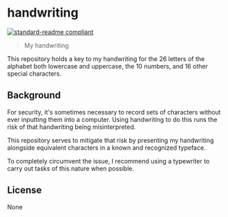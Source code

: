 # handwriting

[![standard-readme compliant](https://img.shields.io/badge/readme%20style-standard-brightgreen.svg?style=flat)](https://github.com/RichardLitt/standard-readme)

> My handwriting

This repository holds a key to my handwriting for the 26 letters of the alphabet both lowercase and uppercase, the 10 numbers, and 16 other special characters.

## Background

For security, it's sometimes necessary to record sets of characters without ever inputting them into a computer. Using handwriting to do this runs the risk of that handwriting being misinterpreted.

This repository serves to mitigate that risk by presenting my handwriting alongside equivalent characters in a known and recognized typeface.

To completely circumvent the issue, I recommend using a typewriter to carry out tasks of this nature when possible.

## License

None

